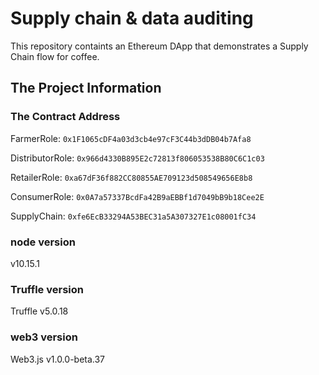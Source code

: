 # Supply chain & data auditing

This repository containts an Ethereum DApp that demonstrates a Supply Chain flow for coffee. 

## The Project Information

### The Contract Address

FarmerRole: `0x1F1065cDF4a03d3cb4e97cF3C44b3dDB04b7Afa8`

DistributorRole: `0x966d4330B895E2c72813f806053538B80C6C1c03`

RetailerRole: `0xa67dF36f882CC80855AE709123d508549656E8b8`

ConsumerRole: `0x0A7a57337BcdFa42B9aEBBf1d7049bB9b18Cee2E`

SupplyChain: `0xfe6EcB33294A53BEC31a5A307327E1c08001fC34`



### node version

v10.15.1

### Truffle version

Truffle v5.0.18

### web3 version

Web3.js v1.0.0-beta.37

